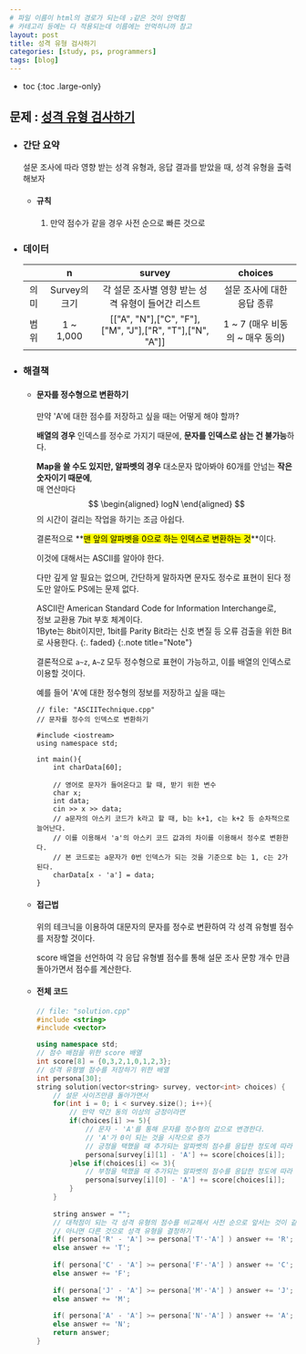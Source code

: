```yaml
---
# 파일 이름이 html의 경로가 되는데 ₂같은 것이 안먹힘
# 카테고리 등에는 다 적용되는데 이름에는 안먹히니까 참고
layout: post
title: 성격 유형 검사하기
categories: [study, ps, programmers]
tags: [blog]
---
```


- toc
{:toc .large-only}

## 문제 : [성격 유형 검사하기](https://school.programmers.co.kr/learn/courses/30/lessons/118666?language=cpp)

+ ### 간단 요약
    설문 조사에 따라 영향 받는 성격 유형과, 응답 결과를 받았을 때, 성격 유형을 출력해보자

    + #### 규칙
        1. 만약 점수가 같을 경우 사전 순으로 빠른 것으로 

+ ### 데이터

  |   |n|survey|choices|
  |:--:|:--:|:--:|:--:|
  |의미|Survey의 크기|각 설문 조사별 영향 받는 성격 유형이 들어간 리스트|설문 조사에 대한 응답 종류|
  |범위|1 ~ 1,000|[["A", "N"],["C", "F"],["M", "J"],["R", "T"],["N", "A"]]|1 ~ 7 (매우 비동의 ~ 매우 동의)|

+ ### 해결책
    + #### 문자를 정수형으로 변환하기
        만약 'A'에 대한 점수를 저장하고 싶을 때는 어떻게 해야 할까?

        **배열의 경우** 인덱스를 정수로 가지기 때문에, **문자를 인덱스로 삼는 건 불가능**하다.

        **Map을 쓸 수도 있지만, 알파벳의 경우** 대소문자 많아봐야 60개를 안넘는 **작은 숫자이기 때문에**,    
        매 연산마다 $$
          \begin{aligned}
            logN
          \end{aligned}
        $$
        의 시간이 걸리는 작업을 하기는 조금 아쉽다.

        결론적으로 **<mark>맨 앞의 알파벳을 0으로 하는 인덱스로 변환하는 것</mark>**이다.

        이것에 대해서는 ASCII를 알아야 한다.

        다만 깊게 알 필요는 없으며, 간단하게 말하자면 문자도 정수로 표현이 된다 정도만 알아도 PS에는 문제 없다.
        
        ASCII란 American Standard Code for Information Interchange로,    
        정보 교환용 7bit 부호 체계이다.    
        1Byte는 8bit이지만, 1bit를 Parity Bit라는 신호 변질 등 오류 검출을 위한 Bit로 사용한다.
        {:. faded}
        {:.note title="Note"}

        결론적으로 `a~z`, `A~Z` 모두 정수형으로 표현이 가능하고, 이를 배열의 인덱스로 이용할 것이다.

        예를 들어 'A'에 대한 정수형의 정보를 저장하고 싶을 때는
        ~~~
        // file: "ASCIITechnique.cpp"
        // 문자를 정수의 인덱스로 변환하기

        #include <iostream>
        using namespace std;

        int main(){
            int charData[60];

            // 영어로 문자가 들어온다고 할 때, 받기 위한 변수 
            char x;
            int data;
            cin >> x >> data;
            // a문자의 아스키 코드가 k라고 할 때, b는 k+1, c는 k+2 등 순차적으로 늘어난다.
            // 이를 이용해서 'a'의 아스키 코드 값과의 차이를 이용해서 정수로 변환한다.
            // 본 코드로는 a문자가 0번 인덱스가 되는 것을 기준으로 b는 1, c는 2가 된다.
            charData[x - 'a'] = data;
        }
        ~~~

    + #### 접근법
        위의 테크닉을 이용하여 대문자의 문자를 정수로 변환하여 각 성격 유형별 점수를 저장할 것이다.

        score 배열을 선언하여 각 응답 유형별 점수를 통해 설문 조사 문항 개수 만큼 돌아가면서 점수를 계산한다.

    + #### 전체 코드
        ~~~c++
        // file: "solution.cpp"
        #include <string>
        #include <vector>

        using namespace std;
        // 점수 배점을 위한 score 배열
        int score[8] = {0,3,2,1,0,1,2,3};
        // 성격 유형별 점수를 저장하기 위한 배열
        int persona[30];
        string solution(vector<string> survey, vector<int> choices) {
            // 설문 사이즈만큼 돌아가면서
            for(int i = 0; i < survey.size(); i++){
                // 만약 약간 동의 이상의 긍정이라면
                if(choices[i] >= 5){
                    // 문자 - 'A'를 통해 문자를 정수형의 값으로 변경한다.
                    // 'A'가 0이 되는 것을 시작으로 증가
                    // 긍정을 택했을 때 추가되는 알파벳의 점수를 응답한 정도에 따라 추가
                    persona[survey[i][1] - 'A'] += score[choices[i]];
                }else if(choices[i] <= 3){
                    // 부정을 택했을 때 추가되는 알파벳의 점수를 응답한 정도에 따라 추가
                    persona[survey[i][0] - 'A'] += score[choices[i]];
                }
            }
            
            string answer = "";
            // 대척점이 되는 각 성격 유형의 점수를 비교해서 사전 순으로 앞서는 것이 같거나 크다면 그것으로
            // 아니면 다른 것으로 성격 유형을 결정하기
            if( persona['R' - 'A'] >= persona['T'-'A'] ) answer += 'R';
            else answer += 'T';
            
            if( persona['C' - 'A'] >= persona['F'-'A'] ) answer += 'C';
            else answer += 'F';
            
            if( persona['J' - 'A'] >= persona['M'-'A'] ) answer += 'J';
            else answer += 'M';
            
            if( persona['A' - 'A'] >= persona['N'-'A'] ) answer += 'A';
            else answer += 'N';
            return answer;
        }
        ~~~